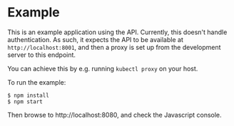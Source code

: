 # Example

This is an example application using the API. Currently, this doesn't handle
authentication. As such, it expects the API to be available at
`http://localhost:8001`, and then a proxy is set up from the development server
to this endpoint.

You can achieve this by e.g. running `kubectl proxy` on your host.

To run the example:

```
$ npm install
$ npm start
```

Then browse to http://localhost:8080, and check the Javascript console.
